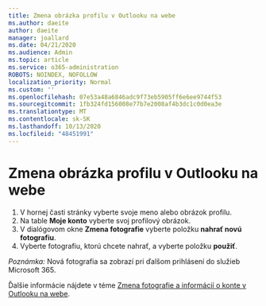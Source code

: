 ```yaml
---
title: Zmena obrázka profilu v Outlooku na webe
ms.author: daeite
author: daeite
manager: joallard
ms.date: 04/21/2020
ms.audience: Admin
ms.topic: article
ms.service: o365-administration
ROBOTS: NOINDEX, NOFOLLOW
localization_priority: Normal
ms.custom: ''
ms.openlocfilehash: 07e53a48a6846adc9f73eb5905ff6e6ee9744f53
ms.sourcegitcommit: 1fb324fd156008e77b7e2008af4b3dc1c0d0ea3e
ms.translationtype: MT
ms.contentlocale: sk-SK
ms.lasthandoff: 10/13/2020
ms.locfileid: "48451991"
---
```

# <a name="change-your-profile-picture-in-outlook-on-the-web"></a>Zmena obrázka profilu v Outlooku na webe

1. V hornej časti stránky vyberte svoje meno alebo obrázok profilu.
1. Na table **Moje konto** vyberte svoj profilový obrázok.
1. V dialógovom okne **Zmena fotografie** vyberte položku **nahrať novú fotografiu**.
1. Vyberte fotografiu, ktorú chcete nahrať, a vyberte položku **použiť**.

*Poznámka:* Nová fotografia sa zobrazí pri ďalšom prihlásení do služieb Microsoft 365.

Ďalšie informácie nájdete v téme [Zmena fotografie a informácií o konte v Outlooku na webe](https://support.office.com/article/b2dbb289-851d-4bed-93c3-3e136f5659ec).
